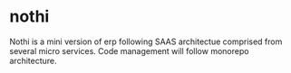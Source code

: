 # nothi
Nothi is a mini version of erp following SAAS architectue comprised from several micro services. Code management will follow monorepo architecture. 
